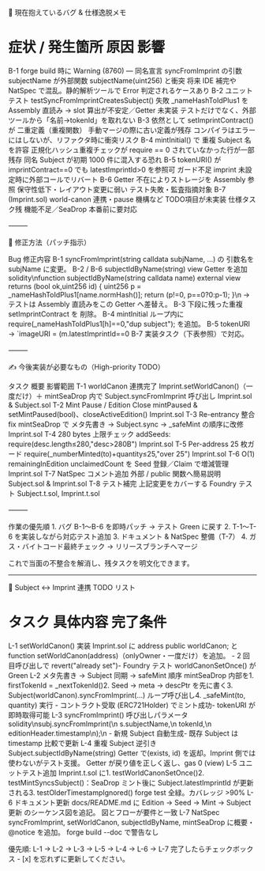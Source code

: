 🐞 現在抱えているバグ & 仕様逸脱メモ

#	症状 / 発生箇所	原因	影響
B-1	forge build 時に Warning (8760) — 同名宣言	syncFromImprint の引数 subjectName が外部関数 subjectName(uint256) と衝突	将来 IDE 補完や NatSpec で混乱。静的解析ツールで Error 判定されるケースあり
B-2	ユニットテスト testSyncFromImprintCreatesSubject() 失敗	_nameHashToIdPlus1 を Assembly 直読み → slot 算出が不安定／Getter 未実装	テストだけでなく、外部ツールから「名前→tokenId」を取れない
B-3	依然として setImprintContract() が 二重定義（重複関数）	手動マージの際に古い定義が残存	コンパイラはエラーにはしないが、リファクタ時に衝突リスク
B-4	mintInitial() で 重複 Subject 名を許容	正規化ハッシュ重複チェックが require == 0 されていなかった行が一部残存	同名 Subject が初期 1000 件に混入する恐れ
B-5	tokenURI() が imprintContract==0 でも latestImprintId>0 を参照可	ガード不足	imprint 未設定時に外部コールでリバート
B-6	Getter 不在によりストレージを Assembly 参照	保守性低下・レイアウト変更に弱い	テスト失敗・監査指摘対象
B-7	(Imprint.sol) world-canon 連携・pause 機構など TODO項目が未実装	仕様タスク残	機能不足／SeaDrop 本番前に要対応


⸻

🔧 修正方法（パッチ指示）

Bug	修正内容
B-1	syncFromImprint(string calldata subjName, …) の 引数名を subjName に変更。
B-2 / B-6	subjectIdByName(string) view Getter を追加 solidity\nfunction subjectIdByName(string calldata name) external view returns (bool ok,uint256 id) { uint256 p = _nameHashToIdPlus1[name.normHash()]; return (p!=0, p==0?0:p-1); }\n → テストは Assembly 直読みをこの Getter へ差替え。
B-3	下段に残った重複 setImprintContract を 削除。
B-4	mintInitial ループ内にrequire(_nameHashToIdPlus1[h]==0,"dup subject"); を追加。
B-5	tokenURI → `imageURI = (m.latestImprintId==0
B-7	実装タスク（下表参照）で対応。


⸻

✍️ 今後実装が必要なもの（High-priority TODO）

タスク	概要	影響範囲
T-1 worldCanon 連携完了	Imprint.setWorldCanon()（一度だけ）＋ mintSeaDrop 内で Subject.syncFromImprint 呼び出し	Imprint.sol & Subject.sol
T-2 Mint Pause / Edition Close	mintPaused & setMintPaused(bool)、closeActiveEdition()	Imprint.sol
T-3 Re-entrancy 整合 fix	mintSeaDrop で メタ先書き → Subject.sync → _safeMint の順序に改修	Imprint.sol
T-4 280 bytes 上限チェック	addSeeds: require(desc.length≤280,"desc>280B")	Imprint.sol
T-5 Per-address 25 枚ガード	require(_numberMinted(to)+quantity≤25,"over 25")	Imprint.sol
T-6 O(1) remainingInEdition	unclaimedCount を Seed 登録／Claim で増減管理	Imprint.sol
T-7 NatSpec コメント追加	外部 / public 関数へ簡易説明	Subject.sol & Imprint.sol
T-8 テスト補完	上記変更をカバーする Foundry テスト	Subject.t.sol, Imprint.t.sol


⸻

作業の優先順
	1.	バグ B-1〜B-6 を即時パッチ → テスト Green に戻す
	2.	T-1〜T-6 を実装しながら対応テスト追加
	3.	ドキュメント & NatSpec 整備（T-7）
	4.	ガス・バイトコード最終チェック → リリースブランチへマージ

これで当面の不整合を解消し、残タスクを明文化できます。


---

📝 Subject ↔ Imprint 連携 TODO リスト

#	タスク	具体内容	完了条件
L-1	setWorldCanon() 実装	Imprint.sol に address public worldCanon; とfunction setWorldCanon(address)（onlyOwner・一度だけ）を追加。	- 2 回目呼び出しで revert("already set")- Foundry テスト worldCanonSetOnce() が Green
L-2	メタ先書き → Subject 同期 → safeMint 順序	mintSeaDrop 内部を1. firstTokenId = _nextTokenId()2. Seed → meta → descPtr を先に書く3. Subject(worldCanon).syncFromImprint(...) ループ呼び出し4. _safeMint(to, quantity) 実行	- コントラクト受取 (ERC721Holder) でミント成功- tokenURI が即時取得可能
L-3	syncFromImprint() 呼び出しパラメータ	solidity\nsubj.syncFromImprint(\n    s.subjectName,\n    tokenId,\n    editionHeader.timestamp\n);\n	- 新規 Subject 自動生成- 既存 Subject は timestamp 比較で更新
L-4	重複 Subject 逆引き	Subject.subjectIdByName(string) Getter で(exists, id) を返却。Imprint 側では使わないがテスト支援。	Getter が戻り値を正しく返し、gas 0 (view)
L-5	ユニットテスト追加	Imprint.t.sol に1. testWorldCanonSetOnce()2. testMintSyncsSubject()：SeaDrop ミント後に Subject.latestImprintId が更新される3. testOlderTimestampIgnored()	forge test 全緑。カバレッジ >90%
L-6	ドキュメント更新	docs/README.md に Edition → Seed → Mint → Subject 更新 のシーケンス図を追記。	図とフローが要件と一致
L-7	NatSpec	syncFromImprint, setWorldCanon, subjectIdByName, mintSeaDrop に概要・@notice を追加。	forge build --doc で警告なし

優先順: L-1 → L-2 → L-3 → L-5 → L-4 → L-6 → L-7
完了したらチェックボックス - [x] を忘れずに更新してください。